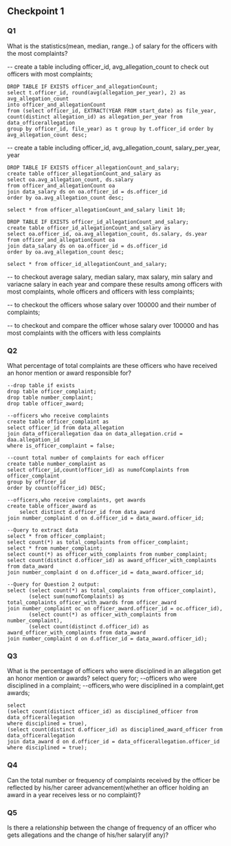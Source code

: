 ## Checkpoint 1

### Q1 ###

What is the statistics(mean, median, range..) of salary for the officers with the most complaints?

-- create a table including officer_id, avg_allegation_count to check out officers with most complaints;
```
DROP TABLE IF EXISTS officer_and_allegationCount;
select t.officer_id, round(avg(allegation_per_year), 2) as avg_allegation_count
into officer_and_allegationCount
from (select officer_id, EXTRACT(YEAR FROM start_date) as file_year, count(distinct allegation_id) as allegation_per_year from data_officerallegation
group by officer_id, file_year) as t group by t.officer_id order by avg_allegation_count desc;
```

-- create a table including officer_id, avg_allegation_count, salary_per_year, year 
```
DROP TABLE IF EXISTS officer_allegationCount_and_salary;
create table officer_allegationCount_and_salary as
select oa.avg_allegation_count, ds.salary
from officer_and_allegationCount oa
join data_salary ds on oa.officer_id = ds.officer_id
order by oa.avg_allegation_count desc;

select * from officer_allegationCount_and_salary limit 10;

DROP TABLE IF EXISTS officer_id_allegationCount_and_salary;
create table officer_id_allegationCount_and_salary as
select oa.officer_id, oa.avg_allegation_count, ds.salary, ds.year
from officer_and_allegationCount oa
join data_salary ds on oa.officer_id = ds.officer_id
order by oa.avg_allegation_count desc;

select * from officer_id_allegationCount_and_salary;
```
-- to checkout average salary, median salary, max salary, min salary and variacne salary in each year and compare these results among officers with most complaints, whole officers and officers with less complaints;

-- to checkout the officers whose salary over 100000 and their number of complaints;

-- to checkout and compare the officer whose salary over 100000 and has most complaints with the officers with less complaints 

### Q2 ###

What percentage of total complaints are these officers who have received an honor mention or award responsible for?
```
--drop table if exists
drop table officer_complaint;
drop table number_complaint;
drop table officer_award;

--officers who receive complaints
create table officer_complaint as
select officer_id from data_allegation
join data_officerallegation daa on data_allegation.crid = daa.allegation_id
where is_officer_complaint = false;

--count total number of complaints for each officer
create table number_complaint as
select officer_id,count(officer_id) as numofComplaints from officer_complaint
group by officer_id
order by count(officer_id) DESC;

--officers,who receive complaints, get awards
create table officer_award as
    select distinct d.officer_id from data_award
join number_complaint d on d.officer_id = data_award.officer_id;

--Query to extract data
select * from officer_complaint;
select count(*) as total_complaints from officer_complaint;
select * from number_complaint;
select count(*) as officer_with_complaints from number_complaint;
select count(distinct d.officer_id) as award_officer_with_complaints from data_award
join number_complaint d on d.officer_id = data_award.officer_id;

--Query for Question 2 output:
select (select count(*) as total_complaints from officer_complaint),
       (select sum(numofComplaints) as total_complaints_officer_with_awards from officer_award
join number_complaint oc on officer_award.officer_id = oc.officer_id),
       (select count(*) as officer_with_complaints from number_complaint),
       (select count(distinct d.officer_id) as award_officer_with_complaints from data_award
join number_complaint d on d.officer_id = data_award.officer_id);
```

### Q3 ###

What is the percentage of officers who were disciplined in an allegation get an honor mention or awards?
select query for;
--officers who were disciplined in a complaint;
--officers,who were disciplined in a complaint,get awards;
```
select
(select count(distinct officer_id) as disciplined_officer from data_officerallegation
where disciplined = true),
(select count(distinct d.officer_id) as disciplined_award_officer from data_officerallegation
join data_award d on d.officer_id = data_officerallegation.officer_id
where disciplined = true);
```

### Q4 ###

Can the total number or frequency of complaints received by the officer be reflected by his/her career advancement(whether an officer holding an award in a year receives less or no complaint)?

### Q5 ###

Is there a relationship between the change of frequency of an officer who gets allegations and the change of his/her salary(if any)?
